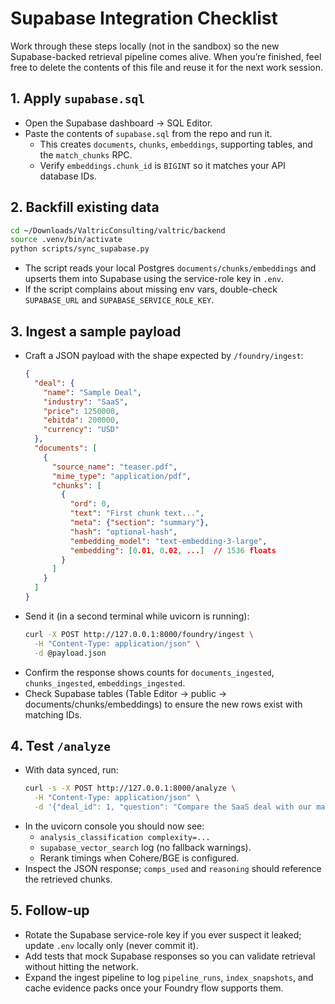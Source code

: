 # Supabase Integration Checklist

Work through these steps locally (not in the sandbox) so the new Supabase-backed retrieval pipeline comes alive. When you’re finished, feel free to delete the contents of this file and reuse it for the next work session.

## 1. Apply `supabase.sql`
- Open the Supabase dashboard → SQL Editor.
- Paste the contents of `supabase.sql` from the repo and run it.
  - This creates `documents`, `chunks`, `embeddings`, supporting tables, and the `match_chunks` RPC.
  - Verify `embeddings.chunk_id` is `BIGINT` so it matches your API database IDs.

## 2. Backfill existing data
```bash
cd ~/Downloads/ValtricConsulting/valtric/backend
source .venv/bin/activate
python scripts/sync_supabase.py
```
- The script reads your local Postgres `documents/chunks/embeddings` and upserts them into Supabase using the service-role key in `.env`.
- If the script complains about missing env vars, double-check `SUPABASE_URL` and `SUPABASE_SERVICE_ROLE_KEY`.

## 3. Ingest a sample payload
- Craft a JSON payload with the shape expected by `/foundry/ingest`:
  ```json
  {
    "deal": {
      "name": "Sample Deal",
      "industry": "SaaS",
      "price": 1250000,
      "ebitda": 200000,
      "currency": "USD"
    },
    "documents": [
      {
        "source_name": "teaser.pdf",
        "mime_type": "application/pdf",
        "chunks": [
          {
            "ord": 0,
            "text": "First chunk text...",
            "meta": {"section": "summary"},
            "hash": "optional-hash",
            "embedding_model": "text-embedding-3-large",
            "embedding": [0.01, 0.02, ...]  // 1536 floats
          }
        ]
      }
    ]
  }
  ```
- Send it (in a second terminal while uvicorn is running):
  ```bash
  curl -X POST http://127.0.0.1:8000/foundry/ingest \
    -H "Content-Type: application/json" \
    -d @payload.json
  ```
- Confirm the response shows counts for `documents_ingested`, `chunks_ingested`, `embeddings_ingested`.
- Check Supabase tables (Table Editor → public → documents/chunks/embeddings) to ensure the new rows exist with matching IDs.

## 4. Test `/analyze`
- With data synced, run:
  ```bash
  curl -s -X POST http://127.0.0.1:8000/analyze \
    -H "Content-Type: application/json" \
    -d '{"deal_id": 1, "question": "Compare the SaaS deal with our manufacturing targets and highlight FX risks."}'
  ```
- In the uvicorn console you should now see:
  - `analysis_classification complexity=...`
  - `supabase_vector_search` log (no fallback warnings).
  - Rerank timings when Cohere/BGE is configured.
- Inspect the JSON response; `comps_used` and `reasoning` should reference the retrieved chunks.

## 5. Follow-up
- Rotate the Supabase service-role key if you ever suspect it leaked; update `.env` locally only (never commit it).
- Add tests that mock Supabase responses so you can validate retrieval without hitting the network.
- Expand the ingest pipeline to log `pipeline_runs`, `index_snapshots`, and cache evidence packs once your Foundry flow supports them.
